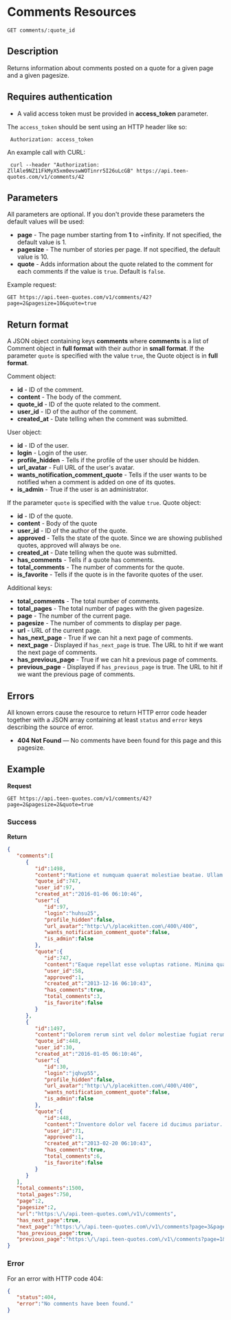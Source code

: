 # Comments Resources

    GET comments/:quote_id

## Description
Returns information about comments posted on a quote for a given page and a given pagesize.

## Requires authentication
* A valid access token must be provided in **access_token** parameter.

The `access_token` should be sent using an HTTP header like so:

     Authorization: access_token

An example call with CURL:

     curl --header "Authorization: ZllAle9NZ11FkMyX5xm0evswWOTinrr5I26uLcGB" https://api.teen-quotes.com/v1/comments/42

## Parameters
All parameters are optional. If you don't provide these parameters the default values will be used:

- **page** - The page number starting from **1** to +infinity. If not specified, the default value is 1.
- **pagesize** - The number of stories per page. If not specified, the default value is 10.
- **quote** - Adds information about the quote related to the comment for each comments if the value is `true`. Default is `false`.

Example request:

    GET https://api.teen-quotes.com/v1/comments/42?page=2&pagesize=10&quote=true

## Return format
A JSON object containing keys **comments** where **comments** is a list of Comment object in **full format** with their author in **small format**. If the parameter `quote` is specified with the value `true`, the Quote object is in **full format**.

Comment object:

- **id** - ID of the comment.
- **content** - The body of the comment.
- **quote_id** - ID of the quote related to the comment.
- **user_id** - ID of the author of the comment.
- **created_at** - Date telling when the comment was submitted.

User object:

- **id** - ID of the user.
- **login** - Login of the user.
- **profile_hidden** - Tells if the profile of the user should be hidden.
- **url_avatar** - Full URL of the user's avatar.
- **wants_notification_comment_quote** - Tells if the user wants to be notified when a comment is added on one of its quotes.
- **is_admin** - True if the user is an administrator.

If the parameter `quote` is specified with the value `true`. Quote object:

- **id** - ID of the quote.
- **content** - Body of the quote
- **user_id** - ID of the author of the quote.
- **approved** - Tells the state of the quote. Since we are showing published quotes, approved will always be `one`.
- **created_at** - Date telling when the quote was submitted.
- **has_comments** - Tells if a quote has comments.
- **total_comments** - The number of comments for the quote.
- **is_favorite** - Tells if the quote is in the favorite quotes of the user.


Additional keys:

- **total_comments** - The total number of comments.
- **total_pages** - The total number of pages with the given pagesize.
- **page** - The number of the current page.
- **pagesize** - The number of comments to display per page.
- **url** - URL of the current page.
- **has_next_page** - True if we can hit a next page of comments.
- **next_page** - Displayed if `has_next_page` is true. The URL to hit if we want the next page of comments.
- **has_previous_page** - True if we can hit a previous page of comments.
- **previous_page** - Displayed if `has_previous_page` is true. The URL to hit if we want the previous page of comments.

## Errors
All known errors cause the resource to return HTTP error code header together with a JSON array containing at least `status` and `error` keys describing the source of error.

- **404 Not Found** — No comments have been found for this page and this pagesize.

## Example
**Request**

    GET https://api.teen-quotes.com/v1/comments/42?page=2&pagesize=2&quote=true

### Success
**Return**
``` json
{
   "comments":[
      {
         "id":1498,
         "content":"Ratione et numquam quaerat molestiae beatae. Ullam autem fuga aliquid est excepturi eos. Autem iure fugit consequatur. Quae esse sed saepe eligendi a est laboriosam eos. Facere ducimus ipsa aliquam totam praesentium.",
         "quote_id":747,
         "user_id":97,
         "created_at":"2016-01-06 06:10:46",
         "user":{
            "id":97,
            "login":"huhsu25",
            "profile_hidden":false,
            "url_avatar":"http:\/\/placekitten.com\/400\/400",
            "wants_notification_comment_quote":false,
            "is_admin":false
         },
         "quote":{
            "id":747,
            "content":"Eaque repellat esse voluptas ratione. Minima quam rerum eius voluptatem quia. Doloremque eos aut quis quae. Dicta fugit odit ut fuga dolor odit dolor. Eius nam sint quo libero.",
            "user_id":58,
            "approved":1,
            "created_at":"2013-12-16 06:10:43",
            "has_comments":true,
            "total_comments":3,
            "is_favorite":false
         }
      },
      {
         "id":1497,
         "content":"Dolorem rerum sint vel dolor molestiae fugiat rerum quia. Enim reiciendis ipsa consectetur est vero. Exercitationem et aut aut voluptate temporibus ut.",
         "quote_id":448,
         "user_id":30,
         "created_at":"2016-01-05 06:10:46",
         "user":{
            "id":30,
            "login":"jqhvp55",
            "profile_hidden":false,
            "url_avatar":"http:\/\/placekitten.com\/400\/400",
            "wants_notification_comment_quote":false,
            "is_admin":false
         },
         "quote":{
            "id":448,
            "content":"Inventore dolor vel facere id ducimus pariatur. Sed ipsum consequuntur eos voluptas nesciunt quia.",
            "user_id":71,
            "approved":1,
            "created_at":"2013-02-20 06:10:43",
            "has_comments":true,
            "total_comments":6,
            "is_favorite":false
         }
      }
   ],
   "total_comments":1500,
   "total_pages":750,
   "page":2,
   "pagesize":2,
   "url":"https:\/\/api.teen-quotes.com\/v1\/comments",
   "has_next_page":true,
   "next_page":"https:\/\/api.teen-quotes.com\/v1\/comments?page=3&pagesize=2&quote=true",
   "has_previous_page":true,
   "previous_page":"https:\/\/api.teen-quotes.com\/v1\/comments?page=1&pagesize=2&quote=true"
}
```

### Error
For an error with HTTP code 404:
``` json
{
   "status":404,
   "error":"No comments have been found."
}
```